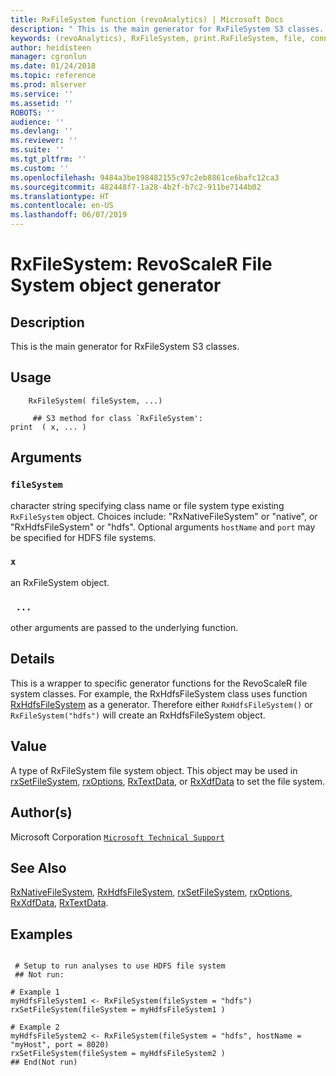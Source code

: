 ```yaml
---
title: RxFileSystem function (revoAnalytics) | Microsoft Docs
description: " This is the main generator for RxFileSystem S3 classes. "
keywords: (revoAnalytics), RxFileSystem, print.RxFileSystem, file, connection
author: heidisteen
manager: cgronlun
ms.date: 01/24/2018
ms.topic: reference
ms.prod: mlserver
ms.service: ''
ms.assetid: ''
ROBOTS: ''
audience: ''
ms.devlang: ''
ms.reviewer: ''
ms.suite: ''
ms.tgt_pltfrm: ''
ms.custom: ''
ms.openlocfilehash: 9484a3be198482155c97c2eb8861ce6bafc12ca3
ms.sourcegitcommit: 482448f7-1a28-4b2f-b7c2-911be7144b02
ms.translationtype: HT
ms.contentlocale: en-US
ms.lasthandoff: 06/07/2019
---
```

 # <a name="rxfilesystem-revoscaler-file-system-object-generator"></a>RxFileSystem: RevoScaleR File System object generator 
 ## <a name="description"></a>Description

This is the main generator for RxFileSystem S3 classes.


 ## <a name="usage"></a>Usage

```   
    RxFileSystem( fileSystem, ...)

     ## S3 method for class `RxFileSystem':
print  ( x, ... )

```

 ## <a name="arguments"></a>Arguments



 ### `fileSystem`
 character string specifying class name or file system type  existing `RxFileSystem` object.  Choices include: "RxNativeFileSystem" or "native", or "RxHdfsFileSystem" or "hdfs". Optional arguments `hostName` and `port` may be specified for HDFS file systems.  


 ### `x`
 an RxFileSystem object.  


 ### ` ...`
 other arguments are passed to the underlying function.  



 ## <a name="details"></a>Details

This is a wrapper to specific generator functions for the RevoScaleR file system classes. For example, the RxHdfsFileSystem class uses function [RxHdfsFileSystem](RxHdfsFileSystem.md) as a generator. Therefore either `RxHdfsFileSystem()` or `RxFileSystem("hdfs")` will create an RxHdfsFileSystem object.


 ## <a name="value"></a>Value

A type of RxFileSystem file system object. This object may be used in [rxSetFileSystem](rxSetFileSystem.md), [rxOptions](rxOptions.md), [RxTextData](RxTextData.md), or [RxXdfData](RxXdfData.md) to set the file system.

 ## <a name="authors"></a>Author(s)
 Microsoft Corporation [`Microsoft Technical Support`](https://go.microsoft.com/fwlink/?LinkID=698556&clcid=0x409)


 ## <a name="see-also"></a>See Also

[RxNativeFileSystem](RxNativeFileSystem.md), [RxHdfsFileSystem](RxHdfsFileSystem.md), [rxSetFileSystem](rxSetFileSystem.md), [rxOptions](rxOptions.md), [RxXdfData](RxXdfData.md), [RxTextData](RxTextData.md).

 ## <a name="examples"></a>Examples

 ```

  # Setup to run analyses to use HDFS file system
  ## Not run:

# Example 1
myHdfsFileSystem1 <- RxFileSystem(fileSystem = "hdfs")
rxSetFileSystem(fileSystem = myHdfsFileSystem1 )

# Example 2
myHdfsFileSystem2 <- RxFileSystem(fileSystem = "hdfs", hostName = "myHost", port = 8020)
rxSetFileSystem(fileSystem = myHdfsFileSystem2 )
 ## End(Not run) 
```



